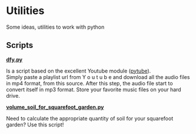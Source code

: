 # Utilities
Some ideas, utilities to work with python

## Scripts

[**dfy.py**](https://github.com/ametens/utilitaires/blob/main/dfy.py)

Is a script based on the excellent Youtube module ([pytube](https://pytube.io/en/latest/api.html)).  
Simply paste a playlist url from Y o u t u b e and download all the audio files in mp4 format, from this source.
After this step, the audio file start to convert itself in mp3 format.
Store your favorite music files on your hard drive.

[**volume_soil_for_squarefoot_garden.py**](https://github.com/ametens/utilitaires/blob/main/volume_soil_for_squarefoot_garden.py)

Need to calculate the appropriate quantity of soil for your squarefoot garden?
Use this script!
